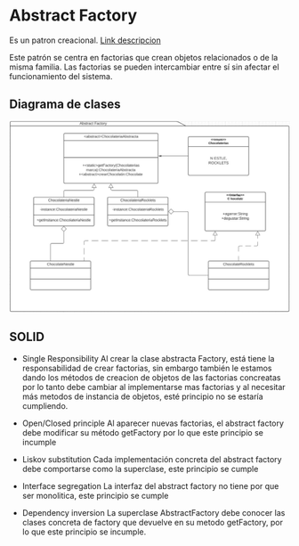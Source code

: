 # Abstract Factory
Es un patron creacional. [Link descripcion](https://sourcemaking.com/design_patterns/abstract_factory)

Este patrón se centra en factorias que crean objetos relacionados o de la misma familia. Las factorias se pueden intercambiar entre sí sin afectar el funcionamiento del sistema.

## Diagrama de clases
![UML](abstract_factory.jpg)

## SOLID
* Single Responsibility
Al crear la clase abstracta Factory, está tiene la responsabilidad de crear factorias, sin embargo también le estamos dando los métodos de creacion de objetos de las factorias concreatas por lo tanto debe cambiar al implementarse mas factorias y al necesitar más metodos de instancia de objetos, esté principio no se estaría cumpliendo.

* Open/Closed principle
Al aparecer nuevas factorias, el abstract factory debe modificar su método getFactory por lo que este principio se incumple

* Liskov substitution
Cada implementación concreta del abstract factory debe comportarse como la superclase, este principio se cumple

* Interface segregation
La interfaz del abstract factory no tiene por que ser monolitica, este principio se cumple

* Dependency inversion
La superclase AbstractFactory debe conocer las clases concreta de factory que devuelve en su metodo getFactory, por lo que este principio se incumple.

